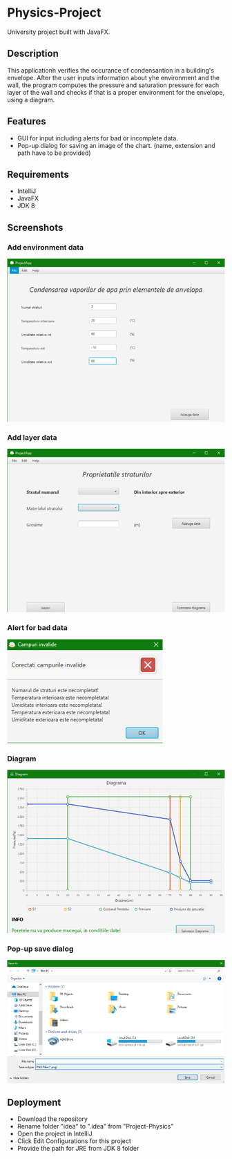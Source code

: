 # Physics-Project
University project built with JavaFX.

## Description
This applicationh verifies the occurance of condensantion in a building's envelope.
After the user inputs information about yhe environment and the wall, the program computes the pressure and saturation pressure for each layer of the wall and checks if that is a proper environment for the envelope, using a diagram.

## Features
  - GUI for input including alerts for bad or incomplete data. 
  - Pop-up dialog for saving an image of the chart. (name, extension and path have to be provided)

## Requirements

  - IntelliJ
  - JavaFX
  - JDK 8

## Screenshots

### Add environment data
![alt_text](https://github.com/paulzamfir98/Physics-Project/blob/master/Screenshots/1.png)

### Add layer data
![alt_text](https://github.com/paulzamfir98/Physics-Project/blob/master/Screenshots/2.png)

### Alert for bad data
![alt_text](https://github.com/paulzamfir98/Physics-Project/blob/master/Screenshots/3.png)

### Diagram
![alt_text](https://github.com/paulzamfir98/Physics-Project/blob/master/Screenshots/4.png)

### Pop-up save dialog
![alt_text](https://github.com/paulzamfir98/Physics-Project/blob/master/Screenshots/5.png)

## Deployment
   - Download the repository
   - Rename folder "idea" to ".idea" from "Project-Physics"
   - Open the project in IntelliJ
   - Click Edit Configurations for this project
   - Provide the path for JRE from JDK 8 folder
